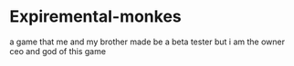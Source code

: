 # Expiremental-monkes
a game that me and my brother made be a beta tester but i am the owner ceo and god of this game

